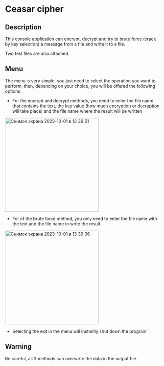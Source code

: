 # Ceasar cipher

## Description

This console application can encrypt, decrypt and try to brute force (crack by key selection) a message from a file and write it to a file.

Two test files are also attached.

## Menu

The menu is very simple, you just need to select the operation you want to perform, then, depending on your choice, you will be offered the following options:

- For the encrypt and decrypt methods, you need to enter the file name that contains the text, the key value (how much encryption or decryption will take place) and the file name where the result will be written
  
<img width="306" alt="Снимок экрана 2023-10-01 в 13 39 51" src="https://github.com/effgang/Ceasar_cipher/assets/144717365/2ffbc3d3-6bed-4c74-a921-3103cdc3f42b">

- For of the brute force method, you only need to enter the file name with the text and the file name to write the result
  
<img width="306" alt="Снимок экрана 2023-10-01 в 13 39 36" src="https://github.com/effgang/Ceasar_cipher/assets/144717365/f6d3c96a-c0dc-405b-a33b-4d23290966bf">

- Selecting the exit in the menu will instantly shut down the program

## Warning


Be careful, all 3 methods can overwrite the data in the output file.
